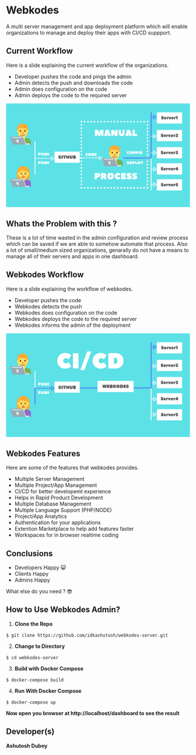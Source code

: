 # Webkodes
A multi server management and app deployment platform which will enable organizations to manage and deploy their apps with CI/CD suppport.

## Current Workflow
Here is a slide explaining the current workflow of the organizations.
* Developer pushes the code and pings the admin
* Admin detects the push and downloads the code
* Admin does configuration on the code
* Admin deploys the code to the required server 

<img src="images/1.png" width="1000"/> 

## Whats the Problem with this ?
These is a lot of time wasted in the admin configuration and review process which can be saved if we are able to somehow automate that process. Also a lot of small/medium sized organizations, genarally do not have a means to manage all of their servers and apps in one dashboard.

## Webkodes Workflow
Here is a slide explaining the workflow of webkodes.
* Developer pushes the code
* Webkodes detects the push
* Webkodes does configuration on the code
* Webkodes deploys the code to the required server 
* Webkodes informs the admin of the deployment

<img src="images/2.png" width="1000"/> 


## Webkodes Features
Here are some of the features that webkodes provides.
* Multiple Server Management
* Multiple Project/App Management
* CI/CD for better developemt experience
* Helps in Rapid Product Development
* Multiple Database Management
* Multiple Language Support (PHP/NODE)
* Project/App Analytics
* Authentication for your applications
* Extention Marketplace to help add features faster
* Workspaces for in browser realtime coding

## Conclusions

* Developers Happy  :smiley_cat:
* Clients Happy
* Admins Happy

What else do you need ? :sunglasses:


## How to Use Webkodes Admin?
1. **Clone the Repo**
```
$ git clone https://github.com/idkashutosh/webkodes-server.git
```

2. **Change to Directory**
```
$ cd webkodes-server
```

3. **Build with Docker Compose**
```
$ docker-compose build
```

4. **Run With Docker Compose**
```
$ docker-compose up
```

**Now open you browser at http://localhost/dashboard to see the result**


## Developer(s)
**Ashutosh Dubey**
